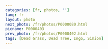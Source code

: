```yaml
---
categories: [fr, photos, '']
lang: fr
layout: photo
next_photo: /fr/photos/P0000080.html
picname: P0000403
prev_photo: /fr/photos/P0000402.html
tags: [Dead Grass, Dead Tree, Ingo, Simion]
---
```

